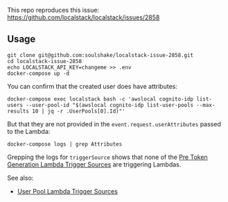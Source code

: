 This repo reproduces this issue: https://github.com/localstack/localstack/issues/2858

## Usage

```
git clone git@github.com:soulshake/localstack-issue-2858.git
cd localstack-issue-2858
echo LOCALSTACK_API_KEY=changeme >> .env
docker-compose up -d
```

You can confirm that the created user does have attributes:
```
docker-compose exec localstack bash -c 'awslocal cognito-idp list-users --user-pool-id "$(awslocal cognito-idp list-user-pools --max-results 10 | jq -r .UserPools[0].Id)"'
```

But that they are not provided in the `event.request.userAttributes` passed to the Lambda:

```
docker-compose logs | grep Attributes
```


Grepping the logs for `triggerSource` shows that none of the [Pre Token Generation Lambda Trigger Sources](https://docs.aws.amazon.com/cognito/latest/developerguide/user-pool-lambda-pre-token-generation.html#user-pool-lambda-pre-token-generation-trigger-source) are triggering Lambdas.

See also:

- [User Pool Lambda Trigger Sources](https://docs.aws.amazon.com/cognito/latest/developerguide/cognito-user-identity-pools-working-with-aws-lambda-triggers.html#cognito-user-identity-pools-working-with-aws-lambda-trigger-sources)
